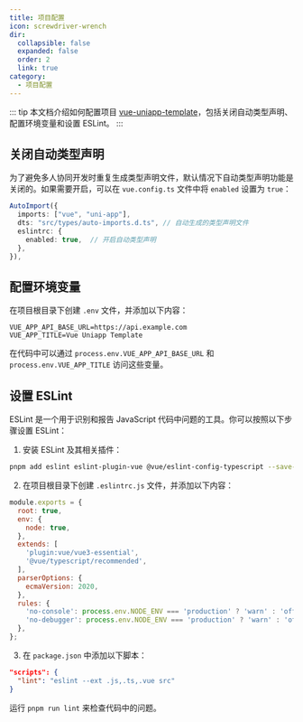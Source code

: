 ```yaml
---
title: 项目配置
icon: screwdriver-wrench
dir:
  collapsible: false
  expanded: false
  order: 2
  link: true
category:
  - 项目配置
---
```


::: tip
本文档介绍如何配置项目 [vue-uniapp-template](https://gitee.com/youlaiorg/vue-uniapp-template)，包括关闭自动类型声明、配置环境变量和设置 ESLint。
:::

## 关闭自动类型声明

为了避免多人协同开发时重复生成类型声明文件，默认情况下自动类型声明功能是关闭的。如果需要开启，可以在 `vue.config.ts` 文件中将 `enabled` 设置为 `true`：

```ts {5} title="src/router/index.ts"
AutoImport({
  imports: ["vue", "uni-app"],
  dts: "src/types/auto-imports.d.ts", // 自动生成的类型声明文件
  eslintrc: {
    enabled: true,  // 开启自动类型声明
  },
}),
```

## 配置环境变量

在项目根目录下创建 `.env` 文件，并添加以下内容：

```plaintext
VUE_APP_API_BASE_URL=https://api.example.com
VUE_APP_TITLE=Vue Uniapp Template
```

在代码中可以通过 `process.env.VUE_APP_API_BASE_URL` 和 `process.env.VUE_APP_TITLE` 访问这些变量。

## 设置 ESLint

ESLint 是一个用于识别和报告 JavaScript 代码中问题的工具。你可以按照以下步骤设置 ESLint：

1. 安装 ESLint 及其相关插件：

```bash
pnpm add eslint eslint-plugin-vue @vue/eslint-config-typescript --save-dev
```

2. 在项目根目录下创建 `.eslintrc.js` 文件，并添加以下内容：

```javascript
module.exports = {
  root: true,
  env: {
    node: true,
  },
  extends: [
    'plugin:vue/vue3-essential',
    '@vue/typescript/recommended',
  ],
  parserOptions: {
    ecmaVersion: 2020,
  },
  rules: {
    'no-console': process.env.NODE_ENV === 'production' ? 'warn' : 'off',
    'no-debugger': process.env.NODE_ENV === 'production' ? 'warn' : 'off',
  },
};
```

3. 在 `package.json` 中添加以下脚本：

```json
"scripts": {
  "lint": "eslint --ext .js,.ts,.vue src"
}
```

运行 `pnpm run lint` 来检查代码中的问题。
